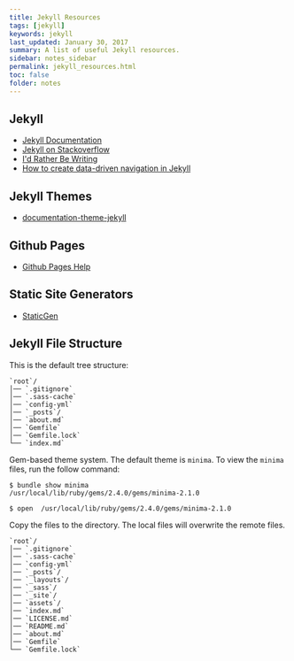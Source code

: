 ```yaml
---
title: Jekyll Resources 
tags: [jekyll]
keywords: jekyll 
last_updated: January 30, 2017
summary: A list of useful Jekyll resources.
sidebar: notes_sidebar
permalink: jekyll_resources.html
toc: false
folder: notes 
---
```


## Jekyll 

* [Jekyll Documentation](https://jekyllrb.com/docs/home/)
* [Jekyll on Stackoverflow](https://stackoverflow.com/questions/tagged/jekyll)
* [I'd Rather Be Writing](http://idratherbewriting.com/category-jekyll/)
* [How to create data-driven navigation in Jekyll](http://www.tournemille.com/blog/How-to-create-data-driven-navigation-in-Jekyll)

## Jekyll Themes 
* [documentation-theme-jekyll](https://github.com/tomjohnson1492/documentation-theme-jekyll)

## Github Pages 

* [Github Pages Help](https://help.github.com/articles/using-jekyll-as-a-static-site-generator-with-github-pages/)

## Static Site Generators

* [StaticGen](https://www.staticgen.com/)

## Jekyll File Structure

This is the default tree structure:

~~~~~
`root`/
│── `.gitignore`
│── `.sass-cache`
│── `config-yml`
│── `_posts`/
│── `about.md`
│── `Gemfile`
│── `Gemfile.lock`
└── `index.md`
~~~~~

Gem-based theme system. The default theme is `minima`. To view the `minima` files, run the follow command:

~~~~~
$ bundle show minima
/usr/local/lib/ruby/gems/2.4.0/gems/minima-2.1.0

$ open  /usr/local/lib/ruby/gems/2.4.0/gems/minima-2.1.0
~~~~~

Copy the files to the directory. The local files will overwrite the remote files.

~~~~~
`root`/
│── `.gitignore`
│── `.sass-cache`
│── `config-yml`
│── `_posts`/
│── `_layouts`/
│── `_sass`/
│── `_site`/
│── `assets`/
│── `index.md`
│── `LICENSE.md`
│── `README.md`
│── `about.md`
│── `Gemfile`
└── `Gemfile.lock`

~~~~~



